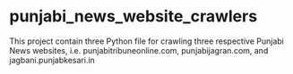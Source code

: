 # punjabi_news_website_crawlers

This project contain three Python file for crawling three respective
Punjabi News websites, i.e. punjabitribuneonline.com, punjabijagran.com, and jagbani.punjabkesari.in